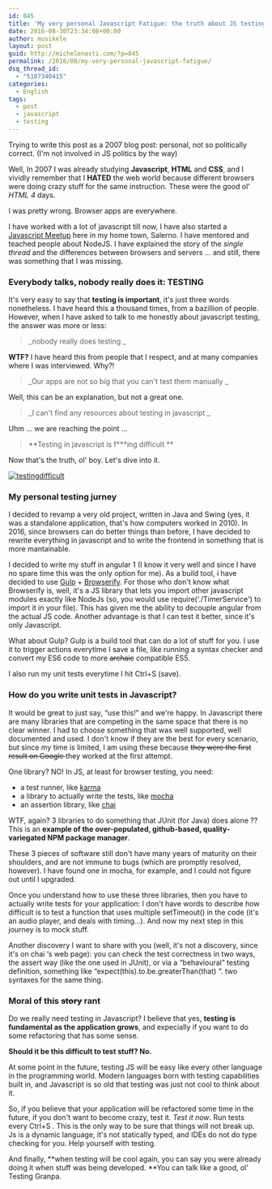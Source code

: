 ```yaml
---
id: 845
title: 'My very personal Javascript Fatigue: the truth about JS testing'
date: 2016-08-30T23:34:08+00:00
author: musikele
layout: post
guid: http://michelenasti.com/?p=845
permalink: /2016/08/my-very-personal-javascript-fatigue/
dsq_thread_id:
  - "5107340415"
categories:
  - English
tags:
  - post
  - javascript
  - testing
---
```

Trying to write this post as a 2007 blog post: personal, not so politically correct. (I'm not involved in JS politics by the way)

Well, In 2007 I was already studying **Javascript**, **HTML** and **CSS**, and I vividly remember that I **HATED** the web world because different browsers were doing crazy stuff for the same instruction. These were the good ol' _HTML 4_ days.

I was pretty wrong. Browser apps are everywhere.

I have worked with a lot of javascript till now, I have also started a [Javascript Meetup](http://michelenasti.com/2016/02/javascript-meetup-a-salerno/) here in my home town, Salerno. I have mentored and teached people about NodeJS. I have explained the story of the _single thread_ and the differences between browsers and servers ... and still, there was something that I was missing.

### Everybody talks, nobody really does it: TESTING

It's very easy to say that **testing is important**, it's just three words nonetheless. I have heard this a thousand times, from a bazillion of people. However, when I have asked to talk to me honestly about javascript testing, the answer was more or less:

> _nobody really does testing _

**WTF?** I have heard this from people that I respect, and at many companies where I was interviewed. Why?!

> _Our apps are not so big that you can't test them manually _

Well, this can be an explanation, but not a great one.

> _I can't find any resources about testing in javascript _

Uhm ... we are reaching the point ...

> **Testing in javascript is f\***ing difficult **

Now that's the truth, ol' boy. Let's dive into it.

[<img class="aligncenter size-medium wp-image-848" src="https://i1.wp.com/michelenasti.com/wp-content/uploads/2016/08/testingdifficult-300x251.jpg?fit=300%2C251" alt="testingdifficult" data-recalc-dims="1" />](https://i0.wp.com/michelenasti.com/wp-content/uploads/2016/08/testingdifficult.jpg)

### My personal testing jurney

I decided to revamp a very old project, written in Java and Swing (yes, it was a standalone application, that's how computers worked in 2010). In 2016, since browsers can do better things than before, I have decided to rewrite everything in javascript and to write the frontend in something that is more mantainable.

I decided to write my stuff in angular 1 (I know it very well and since I have no spare time this was the only option for me). As a build tool, i have decided to use [Gulp](http://gulpjs.com/) + [Browserify](http://browserify.org/). For those who don't know what Browserify is, well, it's a JS library that lets you import other javascript modules exactly like NodeJs (so, you would use <span class="lang:default decode:true crayon-inline">require(&#8216;./TimerService')</span>  to import it in your file). This has given me the ability to decouple angular from the actual JS code. Another advantage is that I can test it better, since it's only Javascript.

What about Gulp? Gulp is a build tool that can do a lot of stuff for you. I use it to trigger actions everytime I save a file, like running a syntax checker and convert my ES6 code to more <del>archaic</del> compatible ES5.

I also run my unit tests everytime I hit <span class="lang:default decode:true crayon-inline">Ctrl+S</span>  (save).

### How do you write unit tests in Javascript?

It would be great to just say, &#8220;use this!&#8221; and we're happy. In Javascript there are many libraries that are competing in the same space that there is no clear winner. I had to choose something that was well supported, well documented and used. I don't know if they are the best for every scenario, but since my time is limited, I am using these because <del>they were the first result on Google </del>they worked at the first attempt.

One library? NO! In JS, at least for browser testing, you need:

  * a test runner, like [<span class="lang:default decode:true crayon-inline">karma</span>](https://karma-runner.github.io/1.0/index.html)
  * a library to actually write the tests, like [<span class="lang:default decode:true crayon-inline">mocha</span>](https://mochajs.org/)
  * an assertion library, like [<span class="lang:default decode:true crayon-inline">chai</span>](http://chaijs.com/)

WTF, again? 3 libraries to do something that <span class="lang:default decode:true crayon-inline ">JUnit</span>  (for Java) does alone ?? This is an **example of the over-populated, github-based, quality-variegated NPM package manager**.

These 3 pieces of software still don't have many years of maturity on their shoulders, and are not immune to bugs (which are promptly resolved, however). I have found one in mocha, for example, and I could not figure out until I upgraded.

Once you understand how to use these three libraries, then you have to actually write tests for your application: I don't have words to describe how difficult is to test a function that uses multiple <span class="lang:default decode:true crayon-inline">setTimeout()</span>  in the code (it's an audio player, and deals with timing...). And now my next step in this journey is to mock stuff.

Another discovery I want to share with you (well, it's not a discovery, since it's on <span class="lang:default decode:true crayon-inline ">chai</span> &#8216;s web page): you can check the test correctness in two ways, the <span class="lang:default decode:true crayon-inline">assert</span> way (like the one used in JUnit), or via a &#8220;behavioural&#8221; testing definition, something like &#8220;<span class="lang:default decode:true crayon-inline ">expect(this).to.be.greaterThan(that)</span> &#8220;. two syntaxes for the same thing.

### Moral of this <del>story</del> rant

Do we really need testing in Javascript? I believe that yes, **testing is fundamental as the application grows**, and expecially if you want to do some refactoring that has some sense.

**Should it be this difficult to test stuff? No.**

At some point in the future, testing JS will be easy like every other language in the programming world. Modern languages born with testing capabilities built in, and Javascript is so old that testing was just not cool to think about it.

So, if you believe that your application will be refactored some time in the future, if you don't want to become crazy, test it. _Test it now_. Run tests every <span class="lang:default decode:true crayon-inline">Ctrl+S</span> . This is the only way to be sure that things will not break up. Js is a dynamic language, it's not statically typed, and IDEs do not do type checking for you. Help yourself with testing.

And finally, **when testing will be cool again, you can say you were already doing it when stuff was being developed. **You can talk like a good, ol' Testing Granpa.